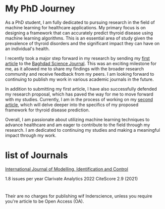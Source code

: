 
# My PhD Journey

As a PhD student, I am fully dedicated to pursuing research in the field of machine learning for healthcare applications. My primary focus is on designing a framework that can accurately predict thyroid disease using machine learning algorithms. This is an essential area of study given the prevalence of thyroid disorders and the significant impact they can have on an individual's health.

I recently took a major step forward in my research by sending my [first article](https://github.com/Zkri-Saber/MyPhdProject/tree/main/Baghdad%20Science%20Journal) to the [Baghdad Science Journal](https://bsj.uobaghdad.edu.iq/index.php/BSJ/about). This was an exciting milestone for me, as it allowed me to share my findings with the broader research community and receive feedback from my peers. I am looking forward to continuing to publish my work in various academic journals in the future.

In addition to submitting my first article, I have also successfully defended my research proposal, which has paved the way for me to move forward with my studies. Currently, I am in the process of working on my [second article](https://github.com/Zkri-Saber/thyroid-disease-in-high-dimensional-dataseat), which will delve deeper into the specifics of my proposed framework for thyroid disease prediction.

Overall, I am passionate about utilizing machine learning techniques to advance healthcare and am eager to contribute to the field through my research. I am dedicated to continuing my studies and making a meaningful impact through my work.


# list of Journals

[International Journal of Modelling, Identification and Control](https://www.inderscience.com/jhome.php?jcode=ijmic)

1.8 issues per year
Clarivate Analytics 2022
CiteScore
2.9 (2021)
#
Their are no charges for publishing wif Inderscience, unless you require you're article to be Open Access (OA).
